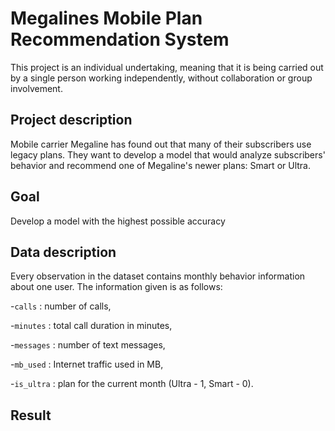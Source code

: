 # Megalines Mobile Plan Recommendation System

This project is an individual undertaking, meaning that it is being carried out by a single person working independently, without collaboration or group involvement.

## Project description

Mobile carrier Megaline has found out that many of their subscribers use legacy plans. They want to develop a model that would analyze subscribers' behavior and recommend one of Megaline's newer plans: Smart or Ultra. 

## Goal

Develop a model with the highest possible accuracy


## Data description

Every observation in the dataset contains monthly behavior information about one user. The information given is as follows: 

-`сalls` : number of calls,

-`minutes` : total call duration in minutes,

-`messages` : number of text messages,

-`mb_used` : Internet traffic used in MB,

-`is_ultra` : plan for the current month (Ultra - 1, Smart - 0).

## Result
